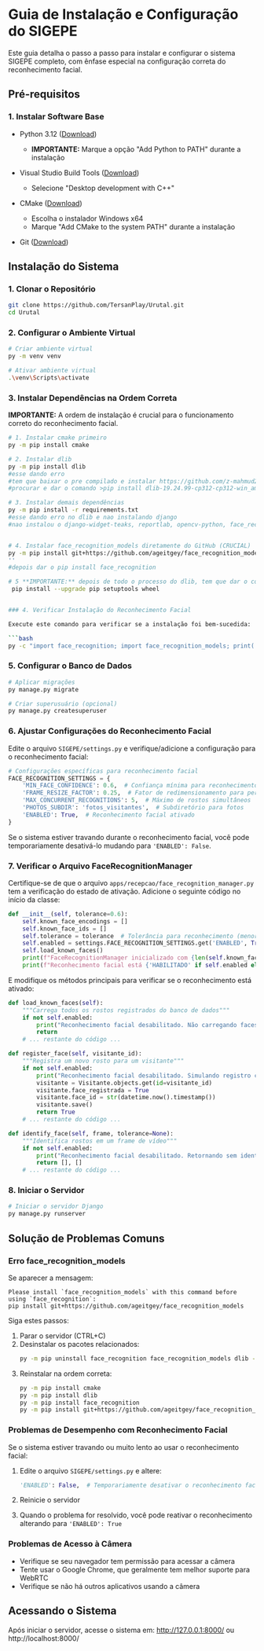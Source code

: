 # Guia de Instalação e Configuração do SIGEPE

Este guia detalha o passo a passo para instalar e configurar o sistema SIGEPE completo, com ênfase especial na configuração correta do reconhecimento facial.

## Pré-requisitos

### 1. Instalar Software Base

- Python 3.12 ([Download](https://www.python.org/downloads/))

  - **IMPORTANTE:** Marque a opção "Add Python to PATH" durante a instalação

- Visual Studio Build Tools ([Download](https://visualstudio.microsoft.com/visual-cpp-build-tools/))

  - Selecione "Desktop development with C++"

- CMake ([Download](https://cmake.org/download/))

  - Escolha o instalador Windows x64
  - Marque "Add CMake to the system PATH" durante a instalação

- Git ([Download](https://git-scm.com/downloads))

## Instalação do Sistema

### 1. Clonar o Repositório

```bash
git clone https://github.com/TersanPlay/Urutal.git
cd Urutal
```

### 2. Configurar o Ambiente Virtual

```bash
# Criar ambiente virtual
py -m venv venv

# Ativar ambiente virtual
.\venv\Scripts\activate
```

### 3. Instalar Dependências na Ordem Correta

**IMPORTANTE:** A ordem de instalação é crucial para o funcionamento correto do reconhecimento facial.

````bash
# 1. Instalar cmake primeiro
py -m pip install cmake

# 2. Instalar dlib
py -m pip install dlib
#esse dando erro
#tem que baixar o pre compilado e instalar https://github.com/z-mahmud22/Dlib_Windows_Python3.x.git
#procurar e dar o comando >pip install dlib-19.24.99-cp312-cp312-win_amd64.whl

# 3. Instalar demais dependências
py -m pip install -r requirements.txt
#esse dando erro no dlib e nao instalando django
#nao instalou o django-widget-teaks, reportlab, opencv-python, face_recognition


# 4. Instalar face_recognition_models diretamente do GitHub (CRUCIAL)
py -m pip install git+https://github.com/ageitgey/face_recognition_models
''
#depois dar o pip install face_recognition

# 5 **IMPORTANTE:** depois de todo o processo do dlib, tem que dar o comando pra ai  vai funcionar
 pip install --upgrade pip setuptools wheel


### 4. Verificar Instalação do Reconhecimento Facial

Execute este comando para verificar se a instalação foi bem-sucedida:

```bash
py -c "import face_recognition; import face_recognition_models; print('Bibliotecas instaladas com sucesso!')"
````

### 5. Configurar o Banco de Dados

```bash
# Aplicar migrações
py manage.py migrate

# Criar superusuário (opcional)
py manage.py createsuperuser
```

### 6. Ajustar Configurações do Reconhecimento Facial

Edite o arquivo `SIGEPE/settings.py` e verifique/adicione a configuração para o reconhecimento facial:

```python
# Configurações específicas para reconhecimento facial
FACE_RECOGNITION_SETTINGS = {
    'MIN_FACE_CONFIDENCE': 0.6,  # Confiança mínima para reconhecimento
    'FRAME_RESIZE_FACTOR': 0.25,  # Fator de redimensionamento para performance
    'MAX_CONCURRENT_RECOGNITIONS': 5,  # Máximo de rostos simultâneos
    'PHOTOS_SUBDIR': 'fotos_visitantes',  # Subdiretório para fotos
    'ENABLED': True,  # Reconhecimento facial ativado
}
```

Se o sistema estiver travando durante o reconhecimento facial, você pode temporariamente desativá-lo mudando para `'ENABLED': False`.

### 7. Verificar o Arquivo FaceRecognitionManager

Certifique-se de que o arquivo `apps/recepcao/face_recognition_manager.py` tem a verificação do estado de ativação. Adicione o seguinte código no início da classe:

```python
def __init__(self, tolerance=0.6):
    self.known_face_encodings = []
    self.known_face_ids = []
    self.tolerance = tolerance  # Tolerância para reconhecimento (menor = mais preciso)
    self.enabled = settings.FACE_RECOGNITION_SETTINGS.get('ENABLED', True)
    self.load_known_faces()
    print(f"FaceRecognitionManager inicializado com {len(self.known_face_encodings)} faces conhecidas")
    print(f"Reconhecimento facial está {'HABILITADO' if self.enabled else 'DESABILITADO'}")
```

E modifique os métodos principais para verificar se o reconhecimento está ativado:

```python
def load_known_faces(self):
    """Carrega todos os rostos registrados do banco de dados"""
    if not self.enabled:
        print("Reconhecimento facial desabilitado. Não carregando faces...")
        return
    # ... restante do código ...

def register_face(self, visitante_id):
    """Registra um novo rosto para um visitante"""
    if not self.enabled:
        print("Reconhecimento facial desabilitado. Simulando registro com sucesso...")
        visitante = Visitante.objects.get(id=visitante_id)
        visitante.face_registrada = True
        visitante.face_id = str(datetime.now().timestamp())
        visitante.save()
        return True
    # ... restante do código ...

def identify_face(self, frame, tolerance=None):
    """Identifica rostos em um frame de vídeo"""
    if not self.enabled:
        print("Reconhecimento facial desabilitado. Retornando sem identificação...")
        return [], []
    # ... restante do código ...
```

### 8. Iniciar o Servidor

```bash
# Iniciar o servidor Django
py manage.py runserver
```

## Solução de Problemas Comuns

### Erro face_recognition_models

Se aparecer a mensagem:

```
Please install `face_recognition_models` with this command before using `face_recognition`:
pip install git+https://github.com/ageitgey/face_recognition_models
```

Siga estes passos:

1. Parar o servidor (CTRL+C)
2. Desinstalar os pacotes relacionados:
   ```bash
   py -m pip uninstall face_recognition face_recognition_models dlib -y
   ```
3. Reinstalar na ordem correta:
   ```bash
   py -m pip install cmake
   py -m pip install dlib
   py -m pip install face_recognition
   py -m pip install git+https://github.com/ageitgey/face_recognition_models --force-reinstall
   ```

### Problemas de Desempenho com Reconhecimento Facial

Se o sistema estiver travando ou muito lento ao usar o reconhecimento facial:

1. Edite o arquivo `SIGEPE/settings.py` e altere:

   ```python
   'ENABLED': False,  # Temporariamente desativar o reconhecimento facial
   ```

2. Reinicie o servidor

3. Quando o problema for resolvido, você pode reativar o reconhecimento alterando para `'ENABLED': True`

### Problemas de Acesso à Câmera

- Verifique se seu navegador tem permissão para acessar a câmera
- Tente usar o Google Chrome, que geralmente tem melhor suporte para WebRTC
- Verifique se não há outros aplicativos usando a câmera

## Acessando o Sistema

Após iniciar o servidor, acesse o sistema em:
http://127.0.0.1:8000/ ou http://localhost:8000/
